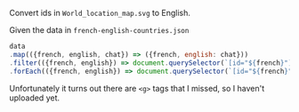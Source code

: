 Convert ids in `World_location_map.svg` to English. 


Given the data in `french-english-countries.json`

```js
data
.map(({french, english, chat}) => ({french, english: chat})) 
.filter(({french, english}) => document.querySelector(`[id="${french}"]`))
.forEach(({french, english}) => document.querySelector(`[id="${french}"]`).id = english)
```


Unfortunately it turns out there are `<g>` tags that I missed, so I haven't uploaded yet.

